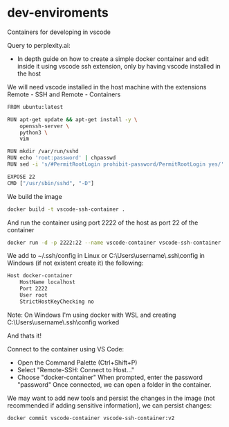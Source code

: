 # dev-enviroments
Containers for developing in vscode

Query to perplexity.ai: 
- In depth guide on how to create a simple docker container and edit inside it using vscode ssh extension, only by having vscode installed in the host

We will need vscode installed in the host machine with the extensions Remote - SSH and Remote - Containers

```bash
FROM ubuntu:latest

RUN apt-get update && apt-get install -y \
    openssh-server \
    python3 \
    vim

RUN mkdir /var/run/sshd
RUN echo 'root:password' | chpasswd
RUN sed -i 's/#PermitRootLogin prohibit-password/PermitRootLogin yes/' /etc/ssh/sshd_config

EXPOSE 22
CMD ["/usr/sbin/sshd", "-D"]
```

We build the image

```bash
docker build -t vscode-ssh-container .
```

And run the container using port 2222 of the host as port 22 of the container

```bash
docker run -d -p 2222:22 --name vscode-container vscode-ssh-container
```

We add to ~/.ssh/config in Linux or C:\Users\\username\\.ssh\\config in Windows (if not existent create it) the following:

```bash
Host docker-container
    HostName localhost
    Port 2222
    User root
    StrictHostKeyChecking no
```

Note: On Windows I'm using docker with WSL and creating C:\Users\\username\\.ssh\\config worked

And thats it!

Connect to the container using VS Code:

- Open the Command Palette (Ctrl+Shift+P)
- Select "Remote-SSH: Connect to Host..."
- Choose "docker-container"
When prompted, enter the password "password"
Once connected, we can open a folder in the container.

We may want to add new tools and persist the changes in the image (not recommended if adding sensitive information), we can persist changes:

```bash
docker commit vscode-container vscode-ssh-container:v2
```
